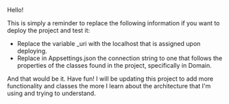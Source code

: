 Hello!

This is simply a reminder to replace the following information if you want to deploy the project and test it:

- Replace the variable _uri with the localhost that is assigned upon deploying.
- Replace in Appsettings.json the connection string to one that follows the properties of the classes found in the project, specifically in Domain.

And that would be it. Have fun! I will be updating this project to add more functionality and classes the more I learn about the architecture that I'm using and trying to understand.
